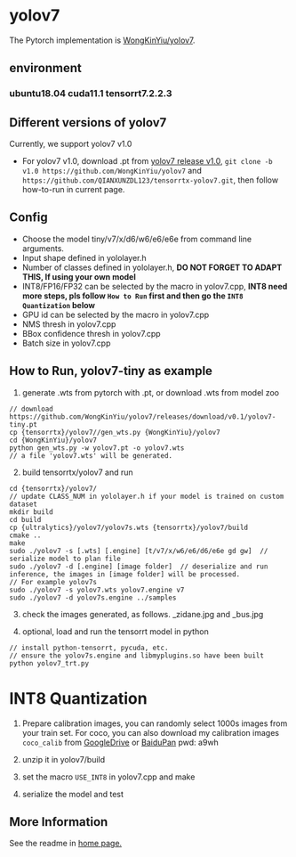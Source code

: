 # yolov7

The Pytorch implementation is [WongKinYiu/yolov7](https://github.com/WongKinYiu/yolov7).

## environment

### ubuntu18.04   cuda11.1  tensorrt7.2.2.3

## Different versions of yolov7

Currently, we support yolov7 v1.0

- For yolov7 v1.0, download .pt from [yolov7 release v1.0](https://github.com/WongKinYiu/yolov7/releases/tag/v0.10), `git clone -b v1.0 https://github.com/WongKinYiu/yolov7` and `https://github.com/QIANXUNZDL123/tensorrtx-yolov7.git`, then follow how-to-run in current page.


## Config

- Choose the model tiny/v7/x/d6/w6/e6/e6e from command line arguments.
- Input shape defined in yololayer.h
- Number of classes defined in yololayer.h, **DO NOT FORGET TO ADAPT THIS, If using your own model**
- INT8/FP16/FP32 can be selected by the macro in yolov7.cpp, **INT8 need more steps, pls follow `How to Run` first and then go the `INT8 Quantization` below**
- GPU id can be selected by the macro in yolov7.cpp
- NMS thresh in yolov7.cpp
- BBox confidence thresh in yolov7.cpp
- Batch size in yolov7.cpp

## How to Run, yolov7-tiny as example

1. generate .wts from pytorch with .pt, or download .wts from model zoo

```
// download https://github.com/WongKinYiu/yolov7/releases/download/v0.1/yolov7-tiny.pt
cp {tensorrtx}/yolov7//gen_wts.py {WongKinYiu}/yolov7
cd {WongKinYiu}/yolov7
python gen_wts.py -w yolov7.pt -o yolov7.wts
// a file 'yolov7.wts' will be generated.
```



2. build tensorrtx/yolov7 and run

```
cd {tensorrtx}/yolov7/
// update CLASS_NUM in yololayer.h if your model is trained on custom dataset
mkdir build
cd build
cp {ultralytics}/yolov7/yolov7s.wts {tensorrtx}/yolov7/build
cmake ..
make
sudo ./yolov7 -s [.wts] [.engine] [t/v7/x/w6/e6/d6/e6e gd gw]  // serialize model to plan file
sudo ./yolov7 -d [.engine] [image folder]  // deserialize and run inference, the images in [image folder] will be processed.
// For example yolov7s
sudo ./yolov7 -s yolov7.wts yolov7.engine v7
sudo ./yolov7 -d yolov7s.engine ../samples
```

3. check the images generated, as follows. _zidane.jpg and _bus.jpg

4. optional, load and run the tensorrt model in python

```
// install python-tensorrt, pycuda, etc.
// ensure the yolov7s.engine and libmyplugins.so have been built
python yolov7_trt.py

```

# INT8 Quantization

1. Prepare calibration images, you can randomly select 1000s images from your train set. For coco, you can also download my calibration images `coco_calib` from [GoogleDrive](https://drive.google.com/drive/folders/1s7jE9DtOngZMzJC1uL307J2MiaGwdRSI?usp=sharing) or [BaiduPan](https://pan.baidu.com/s/1GOm_-JobpyLMAqZWCDUhKg) pwd: a9wh

2. unzip it in yolov7/build

3. set the macro `USE_INT8` in yolov7.cpp and make

4. serialize the model and test



## More Information

See the readme in [home page.](https://github.com/wang-xinyu/tensorrtx)

